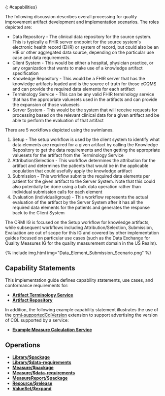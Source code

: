 {: #capabilities}

The following discussion describes overall processing for quality improvement artifact development and implementation scenarios. The roles depicted are:

* Data Repository - The clinical data repository for the source system. This is typically a FHIR server endpoint for the source system's electronic health record (EHR) or system of record, but could also be an HIE or other aggregated data source, depending on the particular use case and data requirements.
* Client System - This would be either a hospital, physician practice, or any organization that wants to make use of a knowledge artifact specification
* Knowledge Repository - This would be a FHIR server that has the knowledge artifacts loaded and is the source of truth for those eCQMS and can provide the required data elements for each artifact
* Terminology Service - This can be any valid FHIR terminology service that has the appropriate valuesets used in the artifacts and can provide the expansion of those valuesets
* Server System - This would be the system that will receive requests for processing based on the relevant clinical data for a given artifact and be able to perform the evaluation of that artifact

There are 5 workflows depicted using the swimlanes.

1. Setup - The setup workflow is used by the client system to identify what data elements are required for a given artifact by calling the Knowledge Repository to get the data requirements and then getting the appropriate valuesets for the artifact from the Terminology Service
2. Attribution/Selection - This workflow determines the attribution for the artifact and determines the patients that would be in the applicable population that could usefully apply the knowledge artifact
3. Submission - This workflow submits the required data elements per patient for the given artifact to the Server System. Note that this could also potentially be done using a bulk data operation rather than individual submission calls for each element
4. Evaluation (individual/group) - This workflow represents the actual evaluation of the artifact by the Server System after it has all the required data elements for the patients and generates the response back to the Client System

The CRMI IG is focused on the Setup workflow for knowledge artifacts, while subsequent workflows including Attribution/Selection, Submission, Evaluation are out of scope for this IG and covered by other implementation guides focused on particular use cases (such as the Data Exchange for Quality Measures IG for the quality measurement domain in the US Realm).

{% include img.html img="Data_Element_Submission_Scenario.png" %}

## Capability Statements

This implementation guide defines capability statements, use cases, and conformance requirements for:

* [**Artifact Terminology Service**](artifact-terminology-service.html)
* [**Artifact Repository**](artifact-repository-service.html)

In addition, the following example capability statement illustrates the use of the [crmi-supportedCqlVersion](StructureDefinition-crmi-supportedCqlVersion.html) extension to support advertising the version of CQL supported by a service:

* [**Example Measure Calculation Service**](CapabilityStatement-measure-calculation-service-example.html)


## Operations

* [**Library/$package**](OperationDefinition-Library-package.html)
* [**Library/$data-requirements**](OperationDefinition-Library-data-requirements.html)
* [**Measure/$package**](OperationDefinition-Measure-package.html)
* [**Measure/$data-requirements**](OperationDefinition-Measure-data-requirements.html)
* [**MeasureReport/$package**](OperationDefinition-MeasureReport-package.html)
* [**Resource/$release**](OperationDefinition-crmi-release.html)
* [**ValueSet/$expand**](OperationDefinition-ValueSet-expand.html)

